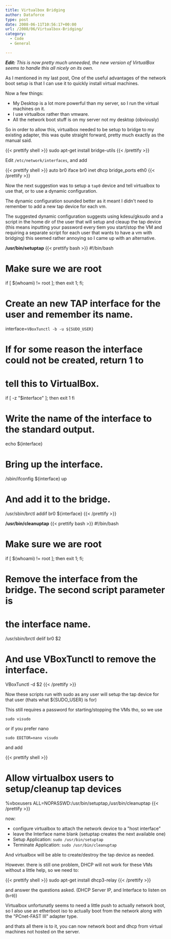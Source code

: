 ```yaml
---
title: Virtualbox Bridging
author: Dataforce
type: post
date: 2008-06-11T10:56:17+00:00
url: /2008/06/Virtualbox-Bridging/
category:
  - Code
  - General

---
```

_**Edit:** This is now pretty much unneeded, the new version of VirtualBox seems to handle this all nicely on its own._

As I mentioned in my last post, One of the useful advantages of the network boot setup is that I can use it to quickly install virtual machines.

Now a few things:

* My Desktop is a lot more powerful than my server, so I run the virtual machines on it.
* I use virtualbox rather than vmware.
* All the network boot stuff is on my server not my desktop (obviously) </ul>
So in order to allow this, virtualbox needed to be setup to bridge to my existing adapter, this was quite straight forward, pretty much exactly as the manual said.

{{< prettify shell >}}
sudo apt-get install bridge-utils
{{< /prettify >}}

Edit `/etc/network/interfaces`, and add

{{< prettify shell >}}
auto br0
iface br0 inet dhcp
    bridge_ports eth0
{{< /prettify >}}

Now the next suggestion was to setup a `tap0` device and tell virtualbox to use that, or to use a dynamic configuration.

The dynamic configuration sounded better as it meant I didn't need to remember to add a new tap device for each vm.

The suggested dynamic configuration suggests using kdesu/gksudo and a script in the home dir of the user that will setup and cleaup the tap device (this means inputting your password every tiem you start/stop the VM and requiring a separate script for each user that wants to have a vm with bridging) this seemed rather annoying so I came up with an alternative.

**/usr/bin/setuptap**
{{< prettify bash >}}
#!/bin/bash

# Make sure we are root
if [ $(whoami) != root ]; then
        exit 1;
fi;

# Create an new TAP interface for the user and remember its name.
interface=`VBoxTunctl -b -u ${SUDO_USER}`
# If for some reason the interface could not be created, return 1 to
# tell this to VirtualBox.
if [ -z "$interface" ]; then
        exit 1
fi
# Write the name of the interface to the standard output.
echo ${interface}

# Bring up the interface.
/sbin/ifconfig ${interface} up
# And add it to the bridge.
/usr/sbin/brctl addif br0 ${interface}
{{< /prettify >}}

**/usr/bin/cleanuptap**
{{< prettify bash >}}
#!/bin/bash

# Make sure we are root
if [ $(whoami) != root ]; then
        exit 1;
fi;

# Remove the interface from the bridge.  The second script parameter is
# the interface name.
/usr/sbin/brctl delif br0 $2
# And use VBoxTunctl to remove the interface.
VBoxTunctl -d $2
{{< /prettify >}}

Now these scripts run with sudo as any user will setup the tap device for that user (thats what ${SUDO_USER} is for)

This still requires a password for starting/stopping the VMs tho, so we use

`sudo visudo`

or if you prefer nano

`sudo EDITOR=nano visudo`

and add

{{< prettify shell >}}
# Allow virtualbox users to setup/cleanup tap devices
%vboxusers        ALL=NOPASSWD:/usr/bin/setuptap,/usr/bin/cleanuptap
{{< /prettify >}}

now:

* configure virtualbox to attach the network device to a "host interface"
* leave the Interface name blank (setuptap creates the next available one)
* Setup Application: `sudo /usr/bin/setuptap`
* Terminate Application: `sudo /usr/bin/cleanuptap`

And virtualbox will be able to create/destroy the tap device as needed.

However. there is still one problem, DHCP will not work for these VMs without a little help, so we need to:

{{< prettify shell >}}
sudo apt-get install dhcp3-relay
{{< /prettify >}}

and answer the questions asked. (DHCP Server IP, and Interface to listen on (`br0`))

Virtualbox unfortunatly seems to need a little push to actually network boot, so I also use an etherboot iso to actually boot from the network along with the "PCnet-FAST III" adapter type.

and thats all there is to it, you can now network boot and dhcp from virtual machines not hosted on the server.
